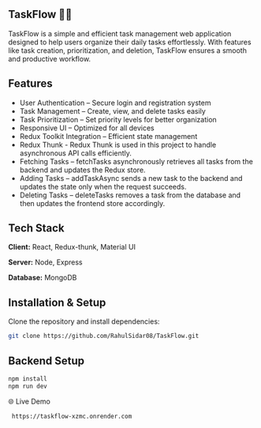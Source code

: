 ## TaskFlow 📝🚀
TaskFlow is a simple and efficient task management web application designed to help users organize their daily tasks effortlessly. With features like task creation, prioritization, and deletion, TaskFlow ensures a smooth and productive workflow.


## Features

- User Authentication – Secure login and registration system
- Task Management – Create, view, and delete tasks easily
- Task Prioritization – Set priority levels for better organization
- Responsive UI – Optimized for all devices
- Redux Toolkit Integration – Efficient state management
- Redux Thunk - Redux Thunk is used in this project to handle asynchronous API calls efficiently.
- Fetching Tasks – fetchTasks asynchronously retrieves all tasks from the backend and updates the Redux store.
- Adding Tasks – addTaskAsync sends a new task to the backend and updates the state only when the request succeeds.
- Deleting Tasks – deleteTasks removes a task from the database and then updates the frontend store accordingly.

## Tech Stack

**Client:** React, Redux-thunk, Material UI

**Server:** Node, Express

**Database:** MongoDB




## Installation & Setup

Clone the repository and install dependencies:

```bash
git clone https://github.com/RahulSidar08/TaskFlow.git
```
## Backend Setup

```bash
npm install  
npm run dev
```
🌐 Live Demo

```bash
 https://taskflow-xzmc.onrender.com
```
